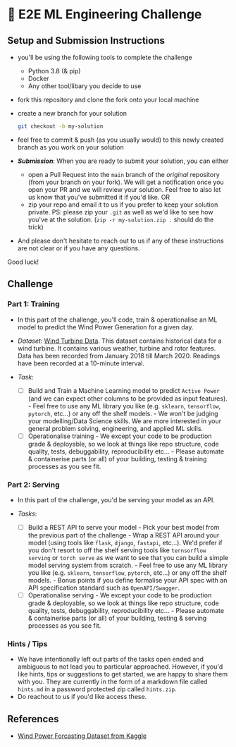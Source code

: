 # 🤖 E2E ML Engineering Challenge

## Setup and Submission Instructions

- you'll be using the following tools to complete the challenge
  - Python 3.8 (& pip)
  - Docker
  - Any other tool/libary you decide to use

- fork this repository and clone the fork onto your local machine

- create a new branch for your solution

    ```bash
    git checkout -b my-solution
    ```

- feel free to commit & push (as you usually would) to this newly created branch as you work on your solution

- **_Submission_**: When you are ready to submit your solution, you can either
  - open a Pull Request into the `main` branch of the *original* repository (from your branch on your fork). We will get a notification once you open your PR and we will review your solution. Feel free to also let us know that you've submitted it if you'd like.
  OR
  - zip your repo and email it to us if you prefer to keep your solution private. PS: please zip your `.git` as well as we'd like to see how you've at the solution. (`zip -r my-solution.zip .` should do the trick)

- And please don't hesitate to reach out to us if any of these instructions are not clear or if you have any questions.

Good luck!

## Challenge

### Part 1: Training

- In this part of the challenge, you'll code, train & operationalise an ML model to predict the Wind Power Generation for a given day.

- _Dataset_: [Wind Turbine Data](./data/wind_power_generation.csv). This dataset contains historical data for a wind turbine. It contains various weather, turbine and rotor features. Data has been recorded from January 2018 till March 2020. Readings have been recorded at a 10-minute interval.

- _Task_:
  - [ ] Build and Train a Machine Learning model to predict `Active Power` (and we can expect other columns to be provided as input features).
        - Feel free to use any ML library you like (e.g. `sklearn`, `tensorflow`, `pytorch`, etc...) or any off the shelf models.
        - We won't be judging your modelling/Data Science skills. We are more interested in your general problem solving, engineering, and applied ML skills.
  - [ ] Operationalise training
        - We except your code to be production grade & deployable, so we look at things like repo structure, code quality, tests, debuggability, reproducibility etc...
        - Please automate & containerise parts (or all) of your building, testing & training processes as you see fit.  

### Part 2: Serving

- In this part of the challenge, you'd be serving your model as an API.

- _Tasks_:
  - [ ] Build a REST API to serve your model
        - Pick your best model from the previous part of the challenge
        - Wrap a REST API around your model (using tools like `flask`, `django`, `fastapi`, etc...). We'd prefer if you don't resort to off the shelf serving tools like `ternsorflow serving` or `torch serve` as we want to see that you can build a simple model serving system from scratch.
        - Feel free to use any ML library you like (e.g. `sklearn`, `tensorflow`, `pytorch`, etc...) or any off the shelf models.
        - Bonus points if you define formalise your API spec with an API specification standard such as `OpenAPI/Swagger`.
  - [ ] Operationalise serving
        - We except your code to be production grade & deployable, so we look at things like repo structure, code quality, tests, debuggability, reproducibility etc...
        - Please automate & containerise parts (or all) of your building, testing & serving processes as you see fit.

### Hints / Tips

- We have intentionally left out parts of the tasks open ended and ambiguous to not lead you to particular approached. However, if you'd like hints, tips or suggestions to get started, we are happy to share them with you. They are currently in the form of a markdown file called `hints.md` in a password protected zip called `hints.zip`.
- Do reachout to us if you'd like access these.

## References

- [Wind Power Forcasting Dataset from Kaggle](https://www.kaggle.com/theforcecoder/wind-power-forecasting)

